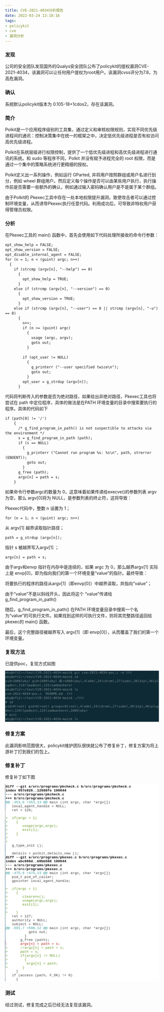 ```yaml
---
title: CVE-2021-4034分析报告
date: 2022-03-24 13:18:16
tags:
- policykit
- cve
- 漏洞分析
---
```


### 发现

公司的安全团队发现国外的Qualys安全团队公布了policykit的提权漏洞CVE-2021-4034，该漏洞可以让任何用户提权为root用户。该漏洞cvss评分为7.8，为高危漏洞。

### 确认

系统默认policykit版本为 0.105-18+1cdos2，存在该漏洞。

### 简介

Polkit是一个应用程序级别的工具集，通过定义和审核权限规则，实现不同优先级进程间的通讯：控制决策集中在统一的框架之中，决定低优先级进程是否有权访问高优先级进程。

Polkit在系统层级进行权限控制，提供了一个低优先级进程和高优先级进程进行通讯的系统。和 sudo 等程序不同，Polkit 并没有赋予进程完全的 root 权限，而是通过一个集中的策略系统进行更精细的授权。

Polkit定义出一系列操作，例如运行 GParted, 并将用户按照群组或用户名进行划分，例如 wheel 群组用户。然后定义每个操作是否可以由某些用户执行，执行操作前是否需要一些额外的确认，例如通过输入密码确认用户是不是属于某个群组。

由于Polkit的 Pkexec工具中存在一处本地权限提升漏洞，致使攻击者可以通过控制环境变量，从而诱导Pkexec执行任意代码。利用成功后，可导致非特权用户获得管理员权限。


### 分析

在Pkexec工具的 main() 函数中，首先会使用如下代码处理所接收的命令行参数：

```
opt_show_help = FALSE;
opt_show_version = FALSE;
opt_disable_internal_agent = FALSE;
for (n = 1; n < (guint) argc; n++)
  {
    if (strcmp (argv[n], "--help") == 0)
      {
        opt_show_help = TRUE;
      }
    else if (strcmp (argv[n], "--version") == 0)
      {
        opt_show_version = TRUE;
      }
    else if (strcmp (argv[n], "--user") == 0 || strcmp (argv[n], "-u") == 0)
      {
        n++;
        if (n >= (guint) argc)
          {
            usage (argc, argv);
            goto out;
          }

        if (opt_user != NULL)
          {
            g_printerr ("--user specified twice\n");
            goto out;
          }
        opt_user = g_strdup (argv[n]);
      }
```

代码将判断传入的参数是否为绝对路径，如果给出非绝对路径，Pkexec工具也将尝试在 path 中定位程序，具体的做法是在PATH 环境变量的目录中搜索要执行的程序。具体的代码如下

```
if (path[0] != '/')
    {
      /* g_find_program_in_path() is not suspectible to attacks via the environment */
      s = g_find_program_in_path (path);
      if (s == NULL)
        {
          g_printerr ("Cannot run program %s: %s\n", path, strerror (ENOENT));
          goto out;
        }
      g_free (path);
      argv[n] = path = s;
    }
```

如果命令行参数argc的数量为 0，这意味着如果传递给execve()的参数列表 argv为空，那么 argv[0]将为 NULL，是参数列表的终止符，这将导致：

Pkexec代码中，整数 n 设置为 1；

```
for (n = 1; n < (guint) argc; n++)
```

从 argv[1] 越界读取指针路径；

```
path = g_strdup (argv[n]);
```

指针 s 被越界写入argv[1] ；

```
argv[n] = path = s;
```

由于argv和envp 指针在内存中是连续的，如果 argc 为 0，那么越界argv[1] 实际上是 envp[0]，即为指向我们的第一个环境变量“value”的指针。最终导致：

将要执行的程序的路径从argv[1]（即envp[0]）中越界读取，并指向“value”；

由于“value”不是以斜线开头，因此将这个 “value”传递给 g_find_program_in_path()

随后，g_find_program_in_path() 在PATH 环境变量目录中搜索一个名为“value”的可执行文件。如果找到这样的可执行文件，则将其完整路径返回给 pkexec的 main() 函数。

最后，这个完整路径被越界写入 argv[1]（即 envp[0]），从而覆盖了我们的第一个环境变量。

### 复现方法

已提供poc，复现方式如图

![cve-2021-4034复现](./CVE-2021-4034分析报告/cve-2021-4034复现.png)

### 修复方案

此漏洞影响范围很大，policykit维护团队很快就公布了修复补丁，修复方案为将上游补丁打到我们的包上。

### 修复补丁

修复补丁如下图

![cve-2021-4034修复](./CVE-2021-4034分析报告/cve-2021-4034修复.jpeg)

### 测试

经过测试，修复完成之后已经无法复现该漏洞。